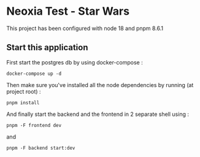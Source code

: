 # Neoxia Test - Star Wars 

This project has been configured with node 18 and pnpm 8.6.1

## Start this application

First start the postgres db by using docker-compose : 

```
docker-compose up -d
```

Then make sure you've installed all the node dependencies by running (at project root) :
```
pnpm install
```

And finally start the backend and the frontend in 2 separate shell using :

```
pnpm -F frontend dev
```
and

```
pnpm -F backend start:dev
```
